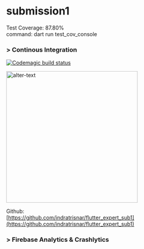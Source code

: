 # submission1

Test Coverage: 87.80%\
command: dart run test_cov_console

### > Continous Integration

[![Codemagic build status](https://api.codemagic.io/apps/656db3bb98ecaba251eb1dbe/656db3bb98ecaba251eb1dbd/status_badge.svg)](https://codemagic.io/apps/656db3bb98ecaba251eb1dbe/656db3bb98ecaba251eb1dbd/latest_build)

<!-- <image src="https://github.com/indratrisnar/flutter_expert_sub1/raw/master/pic/codemagic-build.png" caption="" alt="alter-text" height="350" width="" position="center" command="fill" option="q100" class="img-fluid" title="" webp="false" /> -->

<image src="screenshot/codemagic-build.png" caption="" alt="alter-text" height="350" width="" position="center" command="fill" option="q100" class="img-fluid" title="" webp="false" />

Github:\
[https://github.com/indratrisnar/flutter_expert_sub1](https://github.com/indratrisnar/flutter_expert_sub1)

### > Firebase Analytics & Crashlytics
